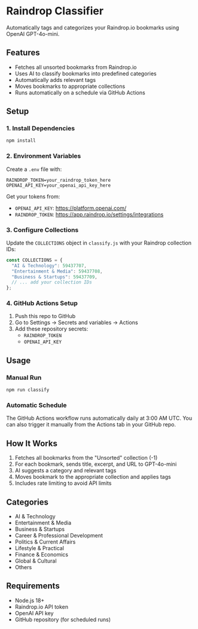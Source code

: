 # Raindrop Classifier

Automatically tags and categorizes your Raindrop.io bookmarks using OpenAI GPT-4o-mini.

## Features

- Fetches all unsorted bookmarks from Raindrop.io
- Uses AI to classify bookmarks into predefined categories
- Automatically adds relevant tags
- Moves bookmarks to appropriate collections
- Runs automatically on a schedule via GitHub Actions

## Setup

### 1. Install Dependencies

```bash
npm install
```

### 2. Environment Variables

Create a `.env` file with:

```
RAINDROP_TOKEN=your_raindrop_token_here
OPENAI_API_KEY=your_openai_api_key_here
```

Get your tokens from:
- `OPENAI_API_KEY`: https://platform.openai.com/
- `RAINDROP_TOKEN`: https://app.raindrop.io/settings/integrations

### 3. Configure Collections

Update the `COLLECTIONS` object in `classify.js` with your Raindrop collection IDs:

```javascript
const COLLECTIONS = {
  "AI & Technology": 59437707,
  "Entertainment & Media": 59437708,
  "Business & Startups": 59437709,
  // ... add your collection IDs
};
```

### 4. GitHub Actions Setup

1. Push this repo to GitHub
2. Go to Settings → Secrets and variables → Actions
3. Add these repository secrets:
   - `RAINDROP_TOKEN`
   - `OPENAI_API_KEY`

## Usage

### Manual Run

```bash
npm run classify
```

### Automatic Schedule

The GitHub Actions workflow runs automatically daily at 3:00 AM UTC. You can also trigger it manually from the Actions tab in your GitHub repo.

## How It Works

1. Fetches all bookmarks from the "Unsorted" collection (-1)
2. For each bookmark, sends title, excerpt, and URL to GPT-4o-mini
3. AI suggests a category and relevant tags
4. Moves bookmark to the appropriate collection and applies tags
5. Includes rate limiting to avoid API limits

## Categories

- AI & Technology
- Entertainment & Media
- Business & Startups
- Career & Professional Development
- Politics & Current Affairs
- Lifestyle & Practical
- Finance & Economics
- Global & Cultural
- Others

## Requirements

- Node.js 18+
- Raindrop.io API token
- OpenAI API key
- GitHub repository (for scheduled runs)